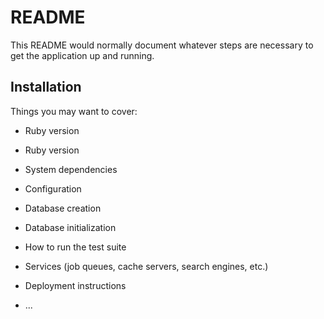 # README

This README would normally document whatever steps are necessary to get the
application up and running.

## Installation

Things you may want to cover:

* Ruby version

* Ruby version

* System dependencies

* Configuration

* Database creation

* Database initialization

* How to run the test suite

* Services (job queues, cache servers, search engines, etc.)

* Deployment instructions

* ...
